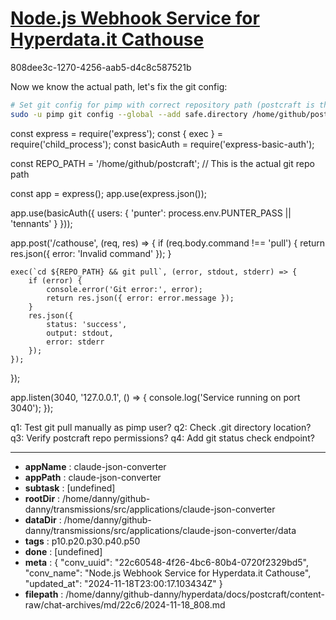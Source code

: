 # [Node.js Webhook Service for Hyperdata.it Cathouse](https://claude.ai/chat/22c60548-4f26-4bc6-80b4-0720f2329bd5)

808dee3c-1270-4256-aab5-d4c8c587521b

 Now we know the actual path, let's fix the git config:

```bash
# Set git config for pimp with correct repository path (postcraft is the git repo)
sudo -u pimp git config --global --add safe.directory /home/github/postcraft
```

<antArtifact identifier="webhook-service" type="application/vnd.ant.code" language="javascript" title="Service with Correct Repo Path">
const express = require('express');
const { exec } = require('child_process');
const basicAuth = require('express-basic-auth');

const REPO_PATH = '/home/github/postcraft';  // This is the actual git repo path

const app = express();
app.use(express.json());

app.use(basicAuth({
    users: { 'punter': process.env.PUNTER_PASS || 'tennants' }
}));

app.post('/cathouse', (req, res) => {
    if (req.body.command !== 'pull') {
        return res.json({ error: 'Invalid command' });
    }

    exec(`cd ${REPO_PATH} && git pull`, (error, stdout, stderr) => {
        if (error) {
            console.error('Git error:', error);
            return res.json({ error: error.message });
        }
        res.json({ 
            status: 'success',
            output: stdout,
            error: stderr
        });
    });
});

app.listen(3040, '127.0.0.1', () => {
    console.log('Service running on port 3040');
});
</antArtifact>

q1: Test git pull manually as pimp user?
q2: Check .git directory location?
q3: Verify postcraft repo permissions?
q4: Add git status check endpoint?

---

* **appName** : claude-json-converter
* **appPath** : claude-json-converter
* **subtask** : [undefined]
* **rootDir** : /home/danny/github-danny/transmissions/src/applications/claude-json-converter
* **dataDir** : /home/danny/github-danny/transmissions/src/applications/claude-json-converter/data
* **tags** : p10.p20.p30.p40.p50
* **done** : [undefined]
* **meta** : {
  "conv_uuid": "22c60548-4f26-4bc6-80b4-0720f2329bd5",
  "conv_name": "Node.js Webhook Service for Hyperdata.it Cathouse",
  "updated_at": "2024-11-18T23:00:17.103434Z"
}
* **filepath** : /home/danny/github-danny/hyperdata/docs/postcraft/content-raw/chat-archives/md/22c6/2024-11-18_808.md